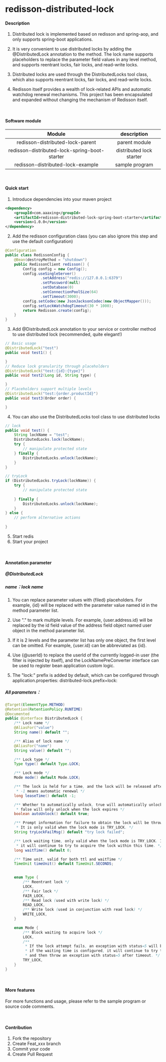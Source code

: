 # redisson-distributed-lock

#### Description
1. Distributed lock is implemented based on redisson and spring-aop, and only supports spring-boot applications.

2. It is very convenient to use distributed locks by adding the @DistributedLock annotation to the method. 
The lock name supports placeholders to replace the parameter field values in any level method, 
and supports reentrant locks, fair locks, and read-write locks.

3. Distributed locks are used through the DistributedLocks tool class, 
which also supports reentrant locks, fair locks, and read-write locks.

4. Redisson itself provides a wealth of lock-related APIs and automatic watchdog renewal mechanisms. 
This project has been encapsulated and expanded without changing the mechanism of Redisson itself.

<br/>

#### Software module

|                    Module                     |        description        |
|:---------------------------------------------:|:-------------------------:|
|       redisson-distributed-lock-parent        |       parent module       |
| redisson-distributed-lock-spring-boot-starter | distributed lock starter	 |
|       redisson-distributed-lock-example       |      sample program       |

<br/>

#### Quick start

1. Introduce dependencies into your maven project

```xml
<dependency>
    <groupId>com.aaaxing</groupId>
    <artifactId>redisson-distributed-lock-spring-boot-starter</artifactId>
    <version>1.0.0</version>
</dependency>
```

2. Add the redisson configuration class (you can also ignore this step and use the default configuration)
```java
@Configuration
public class RedissonConfig {
    @Bean(destroyMethod = "shutdown")
    public RedissonClient redisson() {
        Config config = new Config();
        config.useSingleServer()
                .setAddress("redis://127.0.0.1:6379")
                .setPassword(null)
                .setDatabase(0)
                .setConnectionPoolSize(64)
                .setTimeout(3000);
        config.setCodec(new JsonJacksonCodec(new ObjectMapper()));
        config.setLockWatchdogTimeout(30 * 1000);
        return Redisson.create(config);
    }
}
```

3. Add @DistributedLock annotation to your service or controller method to use distributed lock 
(recommended, quite elegant!)
```java
// Basic usage
@DistributedLock("test")
public void test1() {

}
// Reduce lock granularity through placeholders
@DistributedLock("test:{id}:{type}")
public void test2(Long id, String type) {

}
// Placeholders support multiple levels
@DistributedLock("test:{order.productId}")
public void test3(Order order) {

}
```
4. You can also use the DistributedLocks tool class to use distributed locks
```java
// lock
public void test() {
    String lockName = "test";
    DistributedLocks.lock(lockName);
    try {
        // manipulate protected state
    } finally {
        DistributedLocks.unlock(lockName);
    }
}

// tryLock
if (DistributedLocks.tryLock(lockName)) {
    try {
        // manipulate protected state
        
    } finally {
        DistributedLocks.unlock(lockName);
    }
} else {
    // perform alternative actions
    
}
```
5. Start redis
6. Start your project

<br/>

#### Annotation parameter

##### @DistributedLock

##### name：lock name
1. You can replace parameter values with {filed} placeholders. For example, {id} will be replaced with the parameter 
value named id in the method parameter list.

2. Use "." to mark multiple levels. For example, {user.address.id} will be replaced by the id field value of the 
address field object named user object in the method parameter list.

3. If it is 2 levels and the parameter list has only one object, the first level can be omitted. 
For example, {user.id} can be abbreviated as {id}.

4. Use {@userId} to replace the userId of the currently logged-in user (the filter is injected by itself), 
and the LockNamePreConverter interface can be used to register bean application custom logic.

5. The "lock:" prefix is added by default, which can be configured through 
application.properties: distributed-lock.prefix=lock:

##### All parameters：
```java
@Target(ElementType.METHOD)
@Retention(RetentionPolicy.RUNTIME)
@Documented
public @interface DistributedLock {
    /** Lock name */
    @AliasFor("value")
    String name() default "";

    /** Alias of lock name */
    @AliasFor("name")
    String value() default "";

    /** Lock type */
    Type type() default Type.LOCK;

    /** Lock mode */
    Mode mode() default Mode.LOCK;

    /** The lock is held for a time, and the lock will be released after this time or when the method ends. 
     * -1 means automatic renewal */
    long leaseTime() default -1;

    /** Whether to automatically unlock, true will automatically unlock after the method ends; 
     * false will only unlock when the lock expires */
    boolean autoUnlock() default true;

    /** Prompt information for failure to obtain the lock will be thrown as an exception (status=5). 
     * It is only valid when the lock mode is TRY_LOCK. */
    String tryLockFailMsg() default "try lock failed";

    /** Lock waiting time, only valid when the lock mode is TRY_LOCK. If the lock fails to be acquired, 
     * it will continue to try to acquire the lock within this time. */
    long waitTime() default 0;

    /** Time unit, valid for both ttl and waitTime */
    TimeUnit timeUnit() default TimeUnit.SECONDS;

    
    enum Type {
        /** Reentrant lock */
        LOCK,
        /** Fair lock */
        FAIR_LOCK,
        /** Read lock (used with write lock) */
        READ_LOCK,
        /** Write lock (used in conjunction with read lock) */
        WRITE_LOCK,
    }

    enum Mode {
        /** Block waiting to acquire lock */
        LOCK,
        /** 
         * If the lock attempt fails, an exception with status=5 will be thrown immediately; 
         * if the waiting time is configured, it will continue to try to acquire the lock within the specified time, 
         * and then throw an exception with status=5 after timeout. */
        TRY_LOCK,
    }
}
```

<br/>

#### More features
For more functions and usage, please refer to the sample program or source code comments.

<br/>

#### Contribution

1.  Fork the repository
2.  Create Feat_xxx branch
3.  Commit your code
4.  Create Pull Request
